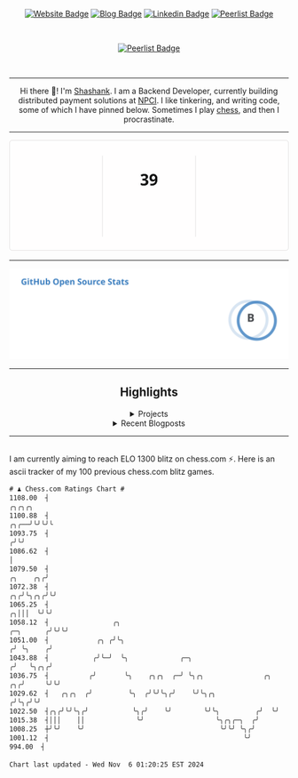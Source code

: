 <div align="center"><p><a href="https://ssnk.in"><img src="https://img.shields.io/badge/-Website-3B7EBF?style=for-the-badge&amp;logo=amp&amp;logoColor=white" alt="Website Badge"></a> <a href="https://hashnode.ssnk.in"><img src="https://img.shields.io/badge/-Blog-3B7EBF?style=for-the-badge&amp;logo=Hashnode&amp;logoColor=white" alt="Blog Badge"></a> <a href="https://linkedin.com/in/shashank-priyadarshi"><img src="https://img.shields.io/badge/-LinkedIn-3B7EBF?style=for-the-badge&amp;logo=Linkedin&amp;logoColor=white" alt="Linkedin Badge"></a> <a href="https://peerlist.io/shasha"><img src="https://img.shields.io/badge/-PeerList-3B7EBF?style=for-the-badge&amp;logo=Peerlist&amp;logoColor=white" alt="Peerlist Badge"/></a></p></br> <p><a href="https://holopin.io/@shashankpriyadarshi"><img src="https://holopin.me/shashankpriyadarshi" alt="Peerlist Badge"/></a></p></br> <hr><p>Hi there 👋! I'm <a href="https://ssnk.in">Shashank</a>. I am a Backend Developer, currently building distributed payment solutions at <a href="https://npci.org.in">NPCI</a>. I like tinkering, and writing code, some of which I have pinned below. Sometimes I play <a href="https://www.chess.com/member/ttefabob">chess</a>, and then I procrastinate.</p><hr><p><img src="./assets/images/streak_stats.svg"/></p><hr><p><img src="./assets/images/open_source_stats.svg"/></p><hr><h2>Highlights</h2><details><summary>Projects</summary><br /><ul><li><a href="https://github.com/shashank-priyadarshi/upgraded-disco" target="_blank" rel="noopener noreferrer">upgraded-disco</a> Last Updated : 2024-11-04</li><li><a href="https://github.com/shashank-priyadarshi/coredns" target="_blank" rel="noopener noreferrer">coredns</a> Last Updated : 2024-11-04</li><li><a href="https://github.com/shashank-priyadarshi/golang_collections" target="_blank" rel="noopener noreferrer">golang_collections</a> Last Updated : 2024-11-03</li><li><a href="https://github.com/shashank-priyadarshi/projects" target="_blank" rel="noopener noreferrer">projects</a> Last Updated : 2024-11-01</li><li><a href="https://github.com/shashank-priyadarshi/services" target="_blank" rel="noopener noreferrer">services</a> Last Updated : 2024-10-29</li></ul></details><details><summary>Recent Blogposts</summary><br /><ul><li><a href="https://hashnode.ssnk.in/traffic-light-simulator-in-angular-2023" target="_blank" rel="noopener noreferrer">Traffic Light Simulator in Angular</a> Published : 2023-09-16</li><li><a href="https://hashnode.ssnk.in/oop-in-go-interfaces" target="_blank" rel="noopener noreferrer">OOP in Go: Interfaces</a> Published : 2023-03-04</li><li><a href="https://hashnode.ssnk.in/oop-in-go-structs" target="_blank" rel="noopener noreferrer">OOP in Go: Structs</a> Published : 2023-02-24</li></ul></details><hr></div></br>I am currently aiming to reach ELO 1300 blitz on chess.com ⚡. Here is an ascii tracker of my 100 previous chess.com blitz games.
  
  
  ```
# ♟︎ Chess.com Ratings Chart #
 1108.00  ┤                                                                                             ╭╮╭╮╭╮
 1100.88  ┤                                                                                        ╭╮╭──╯╰╯╰╯╰
 1093.75  ┤                                                                                       ╭╯╰╯
 1086.62  ┤                                                                                       │
 1079.50  ┤                                                                              ╭╮    ╭╮╭╯
 1072.38  ┤                                                                           ╭╮╭╯╰╮╭╮╭╯╰╯
 1065.25  ┤                                                                         ╭╮│││  ╰╯╰╯
 1058.12  ┤                ╭╮                                             ╭─╮      ╭╯╰╯╰╯
 1051.00  ┤            ╭╮ ╭╯╰╮                                           ╭╯ ╰╮    ╭╯
 1043.88  ┤           ╭╯╰─╯  ╰╮             ╭─╮                         ╭╯   ╰╮╭╮╭╯
 1036.75  ┤          ╭╯       ╰╮    ╭╮╭╮  ╭─╯ ╰╮╭╮               ╭╮  ╭╮╭╯     ╰╯╰╯
 1029.62  ┤   ╭╮╭╮  ╭╯         ╰╮  ╭╯╰╯╰╮╭╯    ╰╯╰╮╭╮           ╭╯╰╮╭╯╰╯
 1022.50  ┤╭╮╭╯╰╯╰╮╭╯           ╰╮╭╯    ╰╯        ╰╯╰╮         ╭╯  ╰╯
 1015.38  ┤│││    ││             ╰╯                  ╰╮╭╮╭─╮  ╭╯
 1008.25  ┼╯╰╯    ╰╯                                  ╰╯╰╯ ╰╮╭╯
 1001.12  ┤                                                 ╰╯
  994.00  ┤

Chart last updated - Wed Nov  6 01:20:25 EST 2024  
  ```
  
